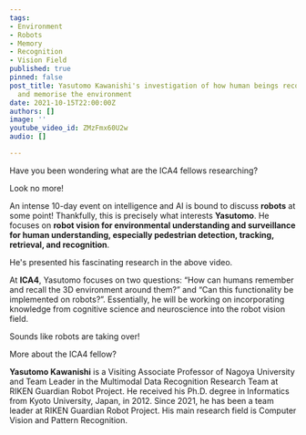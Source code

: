 ```yaml
---
tags:
- Environment
- Robots
- Memory
- Recognition
- Vision Field
published: true
pinned: false
post_title: Yasutomo Kawanishi's investigation of how human beings recognise, describe
  and memorise the environment
date: 2021-10-15T22:00:00Z
authors: []
image: ''
youtube_video_id: ZMzFmx60U2w
audio: []

---
```

Have you been wondering what are the ICA4 fellows researching?

Look no more!

An intense 10-day event on intelligence and AI is bound to discuss **robots** at some point! Thankfully, this is precisely what interests **Yasutomo**. He focuses on **robot vision for environmental understanding and surveillance for human understanding, especially pedestrian detection, tracking, retrieval, and recognition**.

He's presented his fascinating research in the above video.

At **ICA4**, Yasutomo focuses on two questions: “How can humans remember and recall the 3D environment around them?” and “Can this functionality be implemented on robots?”. Essentially, he will be working on incorporating knowledge from cognitive science and neuroscience into the robot vision field.

Sounds like robots are taking over!

More about the ICA4 fellow?

**Yasutomo Kawanishi** is a Visiting Associate Professor of Nagoya University and Team Leader in the Multimodal Data Recognition Research Team at RIKEN Guardian Robot Project. He received his Ph.D. degree in Informatics from Kyoto University, Japan, in 2012. Since 2021, he has been a team leader at RIKEN Guardian Robot Project. His main research field is Computer Vision and Pattern Recognition.